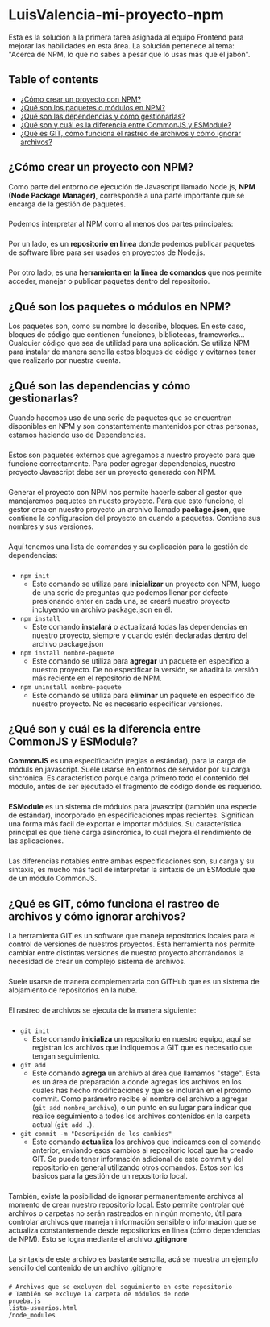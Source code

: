 # LuisValencia-mi-proyecto-npm

Esta es la solución a la primera tarea asignada al equipo Frontend para mejorar las habilidades en esta área. La solución pertenece al tema: "Acerca de NPM, lo que no sabes a pesar que lo usas más que el jabón".

## Table of contents

- [¿Cómo crear un proyecto con NPM?](#Como)
- [¿Qué son los paquetes o módulos en NPM?](#Como)
- [¿Qué son las dependencias y cómo gestionarlas?](#Como)
- [¿Qué son y cuál es la diferencia entre CommonJS y ESModule?](#Como)
- [¿Qué es GIT, cómo funciona el rastreo de archivos y cómo ignorar archivos?](#Como)


## ¿Cómo crear un proyecto con NPM?
Como parte del entorno de ejecución de Javascript llamado Node.js, **NPM (Node Package Manager)**, corresponde a una parte importante que se encarga de la gestión de paquetes.
###
Podemos interpretar al NPM como al menos dos partes principales:
###
Por un lado, es un **repositorio en línea** donde podemos publicar paquetes de software libre para ser usados en proyectos de Node.js.
###
Por otro lado, es una **herramienta en la línea de comandos** que nos permite acceder, manejar o publicar paquetes dentro del repositorio.
## ¿Qué son los paquetes o módulos en NPM?
Los paquetes son, como su nombre lo describe, bloques. En este caso, bloques de código que contienen funciones, bibliotecas, frameworks... Cualquier código que sea de utilidad para una aplicación. Se utiliza NPM para instalar de manera sencilla estos bloques de código y evitarnos tener que realizarlo por nuestra cuenta.
## ¿Qué son las dependencias y cómo gestionarlas?
Cuando hacemos uso de una serie de paquetes que se encuentran disponibles en NPM y son constantemente mantenidos por otras personas, estamos haciendo uso de Dependencias.
###
Estos son paquetes externos que agregamos a nuestro proyecto para que funcione correctamente. Para poder agregar dependencias, nuestro proyecto Javascript debe ser un proyecto generado con NPM.
###
Generar el proyecto con NPM nos permite hacerle saber al gestor que manejaremos paquetes en nuesto proyecto. Para que esto funcione, el gestor crea en nuestro proyecto un archivo llamado **package.json**, que contiene la configuracion del proyecto en cuando a paquetes. Contiene sus nombres y sus versiones.
###
Aquí tenemos una lista de comandos y su explicación para la gestión de dependencias:
###
- `npm init`
    + Este comando se utiliza para **inicializar** un proyecto con NPM, luego de una serie de preguntas que podemos llenar por defecto presionando enter en cada una, se crearé nuestro proyecto incluyendo un archivo package.json en él.
- `npm install`
    + Este comando **instalará** o actualizará todas las dependencias en nuestro proyecto, siempre y cuando estén declaradas dentro del archivo package.json
- `npm install nombre-paquete`
    + Este comando se utiliza para **agregar** un paquete en específico a nuestro proyecto. De no especificar la versión, se añadirá la versión más reciente en el repositorio de NPM.
- `npm uninstall nombre-paquete`
    + Este comando se utiliza para **eliminar** un paquete en específico de nuestro proyecto. No es necesario especificar versiones.
## ¿Qué son y cuál es la diferencia entre CommonJS y ESModule?
**CommonJS** es una especificación (reglas o estándar), para la carga de móduls en javascript. Suele usarse en entornos de servidor por su carga sincrónica. Es característico porque carga primero todo el contenido del módulo, antes de ser ejecutado el fragmento de código donde es requerido.
###
**ESModule** es un sistema de módulos para javascript (también una especie de estándar), incorporado en especificaciones mpas recientes. Significan una forma más facil de exportar e importar módulos. Su característica principal es que tiene carga asincrónica, lo cual mejora el rendimiento de las aplicaciones.
###
Las diferencias notables entre ambas especificaciones son, su carga y su sintaxis, es mucho más facil de interpretar la sintaxis de un ESModule que de un módulo CommonJS.
## ¿Qué es GIT, cómo funciona el rastreo de archivos y cómo ignorar archivos?
La herramienta GIT es un software que maneja repositorios locales para el control de versiones de nuestros proyectos. Esta herramienta nos permite cambiar entre distintas versiones de nuestro proyecto ahorrándonos la necesidad de crear un complejo sistema de archivos.
###
Suele usarse de manera complementaria con GITHub que es un sistema de alojamiento de repositorios en la nube.
###
El rastreo de archivos se ejecuta de la manera siguiente:
###
- `git init`
    - Este comando **inicializa** un repositorio en nuestro equipo, aquí se registran los archivos que indiquemos a GIT que es necesario que tengan seguimiento.
- `git add`
    - Este comando **agrega** un archivo al área que llamamos "stage". Esta es un área de preparación a donde agregas los archivos en los cuales has hecho modificaciones y que se incluirán en el proximo commit. Como parámetro recibe el nombre del archivo a agregar (`git add nombre_archivo`), o un punto en su lugar para indicar que realice seguimiento a todos los archivos contenidos en la carpeta actual (`git add .`).
- `git commit -m "Descripción de los cambios"`
    - Este comando **actualiza** los archivos que indicamos con el comando anterior, enviando esos cambios al repositorio local que ha creado GIT. Se puede tener información adicional de este commit y del repositorio en general utilizando otros comandos. Estos son los básicos para la gestión de un repositorio local.
###
También, existe la posibilidad de ignorar permanentemente archivos al momento de crear nuestro repositorio local. Esto permite controlar qué archivos o carpetas no serán rastreados en ningún momento, útil para controlar archivos que manejan información sensible o información que se actualiza constantemende desde repositorios en linea (cómo dependencias de NPM). Esto se logra mediante el archivo **.gitignore**
###
La sintaxis de este archivo es bastante sencilla, acá se muestra un ejemplo sencillo del contenido de un archivo .gitignore
###
```
# Archivos que se excluyen del seguimiento en este repositorio
# También se excluye la carpeta de módulos de node
prueba.js
lista-usuarios.html
/node_modules
```
